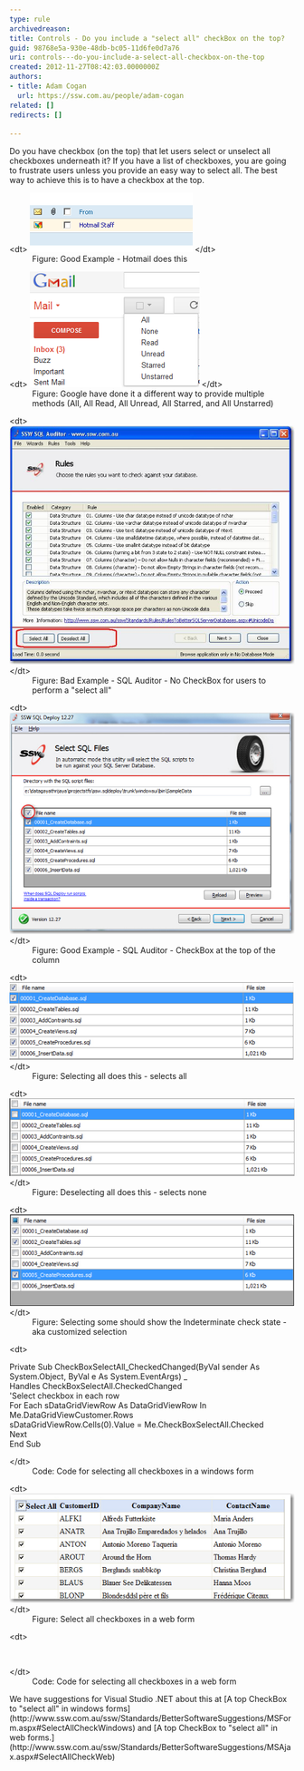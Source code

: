 ```yaml
---
type: rule
archivedreason: 
title: Controls - Do you include a "select all" checkBox on the top?
guid: 98768e5a-930e-48db-bc05-11d6fe0d7a76
uri: controls---do-you-include-a-select-all-checkbox-on-the-top
created: 2012-11-27T08:42:03.0000000Z
authors:
- title: Adam Cogan
  url: https://ssw.com.au/people/adam-cogan
related: []
redirects: []

---
```


Do you have checkbox (on the top) that let users select or unselect all checkboxes underneath it? If you have a list of checkboxes, you are going to frustrate users unless you provide an easy way to select all. The best way to achieve this is to have a checkbox at the top.

<!--endintro-->
<dl class="goodImage">&lt;dt&gt; <img alt="Hotmail" src="../../assets/HotmailSelectAll.gif"> &lt;/dt&gt;<dd>Figure: Good Example - Hotmail does this</dd></dl><dl class="image">&lt;dt&gt; <img alt="Gmail" src="../../assets/GmailSelectAll.gif"> &lt;/dt&gt;<dd>Figure: Google have done it a different way to provide multiple methods (All, All Read, All Unread, All Starred, and All Unstarred)</dd></dl><dl class="badImage">&lt;dt&gt; <img alt="SQL Auditor" src="../../assets/SQLAuditorSelectAll_Bad.jpg"> &lt;/dt&gt;<dd>Figure: Bad Example - SQL Auditor - No CheckBox for users to perform a "select all"</dd></dl><dl class="goodImage">&lt;dt&gt; <img alt="SQL Auditor" src="../../assets/SQLAuditorSelectAll_good.jpg"> &lt;/dt&gt;<dd>Figure: Good Example - SQL Auditor - CheckBox at the top of the column</dd></dl><dl class="image">&lt;dt&gt; <a name="SelectAll_MoreDetails"></a> <img alt="SQL Auditor" src="../../assets/SQLAuditorSelectAll_All.jpg">&lt;/dt&gt;<dd>Figure: Selecting all does this - selects all</dd></dl><dl class="image">&lt;dt&gt; <img alt="SQL Auditor" src="../../assets/SQLAuditorSelectAll_None.jpg"> &lt;/dt&gt;<dd>Figure: Deselecting all does this - selects none</dd></dl><dl class="image">&lt;dt&gt; <img alt="SQL Auditor" src="../../assets/SQLAuditorSelectAll_Customize.jpg"> &lt;/dt&gt;<dd>Figure: Selecting some should show the Indeterminate check state - aka customized selection</dd></dl><dl class="code">&lt;dt&gt;<p>Private Sub CheckBoxSelectAll_CheckedChanged(ByVal sender As System.Object, ByVal e As System.EventArgs) _<br>Handles CheckBoxSelectAll.CheckedChanged<br>'Select checkbox in each row<br>For Each sDataGridViewRow As DataGridViewRow In Me.DataGridViewCustomer.Rows<br>sDataGridViewRow.Cells(0).Value = Me.CheckBoxSelectAll.Checked<br>Next<br>End Sub</p>&lt;/dt&gt;<dd>Code: Code for selecting all checkboxes in a windows form</dd></dl><dl class="image">&lt;dt&gt; <img alt="Select all checkboxes in a web form" src="../../assets/SelectAllCheckBox_Web.jpg"> &lt;/dt&gt;<dd>Figure: Select all checkboxes in a web form</dd></dl><dl class="code">&lt;dt&gt;<p><script type="text/javascript"><br>function SeleteCheckBox()<br>{ <br>for (var n=0; n < document.form1.elements.length; n++) <br>{<br>if (document.form1.elements[n].type == "checkbox" && document.form1.elements[n].name == "gridview")<br>{<br>document.form1.elements[n].checked = document.getElementById("CheckBoxAll").checked; <br>}<br>}<br>} <br></script><br></p> &lt;/dt&gt;<dd>Code: Code for selecting all checkboxes in a web form</dd></dl>
We have suggestions for Visual Studio .NET about this at [A top CheckBox to "select all" in windows forms](http://www.ssw.com.au/ssw/Standards/BetterSoftwareSuggestions/MSForm.aspx#SelectAllCheckWindows) and [A top CheckBox to "select all" in web forms.](http://www.ssw.com.au/ssw/Standards/BetterSoftwareSuggestions/MSAjax.aspx#SelectAllCheckWeb)
